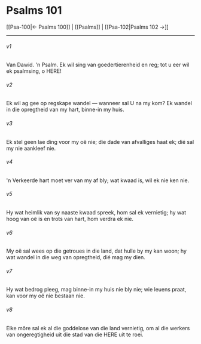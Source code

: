 # Psalms 101

[[Psa-100|← Psalms 100]] | [[Psalms]] | [[Psa-102|Psalms 102 →]]
***

###### v1
Van Dawid. 'n Psalm. Ek wil sing van goedertierenheid en reg; tot u eer wil ek psalmsing, o HERE! 
###### v2
Ek wil ag gee op regskape wandel — wanneer sal U na my kom? Ek wandel in die opregtheid van my hart, binne-in my huis. 
###### v3
Ek stel geen lae ding voor my oë nie; die dade van afvalliges haat ek; dié sal my nie aankleef nie. 
###### v4
'n Verkeerde hart moet ver van my af bly; wat kwaad is, wil ek nie ken nie. 
###### v5
Hy wat heimlik van sy naaste kwaad spreek, hom sal ek vernietig; hy wat hoog van oë is en trots van hart, hom verdra ek nie. 
###### v6
My oë sal wees op die getroues in die land, dat hulle by my kan woon; hy wat wandel in die weg van opregtheid, dié mag my dien. 
###### v7
Hy wat bedrog pleeg, mag binne-in my huis nie bly nie; wie leuens praat, kan voor my oë nie bestaan nie. 
###### v8
Elke môre sal ek al die goddelose van die land vernietig, om al die werkers van ongeregtigheid uit die stad van die HERE uit te roei. 
